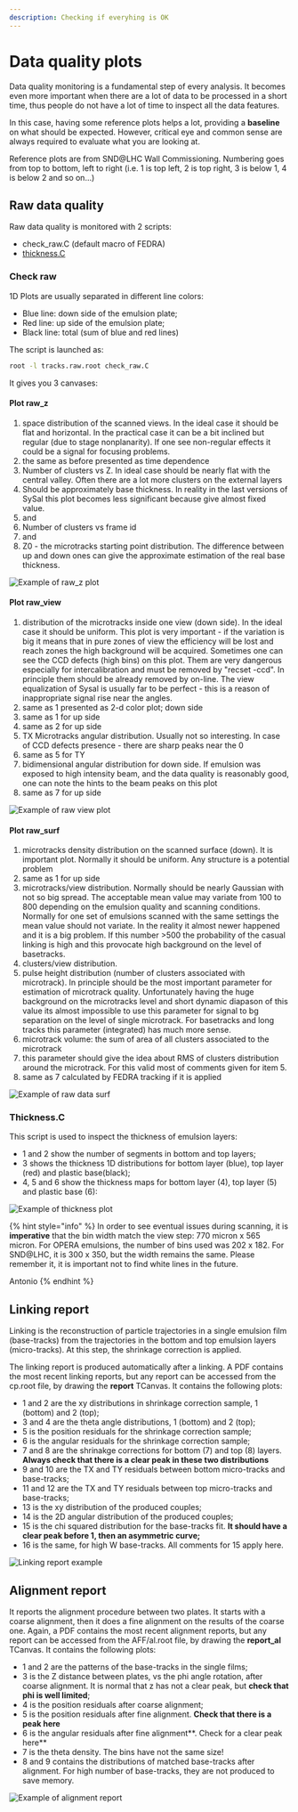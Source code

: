 ```yaml
---
description: Checking if everyhing is OK
---
```


# Data quality plots

Data quality monitoring is a fundamental step of every analysis. It becomes even more important when there are a lot of data to be processed in a short time, thus people do not have a lot of time to inspect all the data features.

In this case, having some reference plots helps a lot, providing a **baseline** on what should be expected. However, critical eye and common sense are always required to evaluate what you are looking at.

Reference plots are from SND@LHC Wall Commissioning. Numbering goes from top to bottom, left to right (i.e. 1 is top left, 2 is top right, 3 is below 1, 4 is below 2 and so on...)

## Raw data quality

Raw data quality is monitored with 2 scripts:

* check\_raw.C (default macro of FEDRA)
* [thickness.C](https://github.com/antonioiuliano2/macros-snd/blob/master/FEDRA/thickness.C)

### Check raw

1D Plots are usually separated in different line colors:

* Blue line: down side of the emulsion plate;
* Red line: up side of the emulsion plate;
* Black line: total (sum of blue and red lines)

The script is launched as:

```bash
root -l tracks.raw.root check_raw.C
```

It gives you 3 canvases:

#### Plot raw\_z

1. space distribution of the scanned views. In the ideal case it should be flat and horizontal. In the practical case it can be a bit inclined but regular (due to stage nonplanarity). If one see non-regular effects it could be a signal for focusing problems.
2. the same as before presented as time dependence
3. Number of clusters vs Z. In ideal case should be nearly flat with the central valley. Often there are a lot more clusters on the external layers
4. Should be approximately base thickness. In reality in the last versions of SySal this plot becomes less significant because give almost fixed value.
5. and
6. Number of clusters vs frame id
7. and
8. Z0 - the microtracks starting point distribution. The difference between up and down ones can give the approximate estimation of the real base thickness.

![Example of raw\_z plot](../.gitbook/assets/check\_z.png)



#### Plot raw\_view

1. distribution of the microtracks inside one view (down side). In the ideal case it should be uniform. This plot is very important - if the variation is big it means that in pure zones of view the efficiency will be lost and reach zones the high background will be acquired. Sometimes one can see the CCD defects (high bins) on this plot. Them are very dangerous especially for intercalibration and must be removed by "recset -ccd". In principle them should be already removed by on-line. The view equalization of Sysal is usually far to be perfect - this is a reason of inappropriate signal rise near the angles.
2. same as 1 presented as 2-d color plot; down side
3. same as 1 for up side
4. same as 2 for up side
5. TX Microtracks angular distribution. Usually not so interesting. In case of CCD defects presence - there are sharp peaks near the 0
6. same as 5 for TY
7. bidimensional angular distribution for down side. If emulsion was exposed to high intensity beam, and the data quality is reasonably good, one can note the hints to the beam peaks on this plot
8. same as 7 for up side

![Example of raw view plot](../.gitbook/assets/check\_view.png)

#### Plot raw\_surf

1. microtracks density distribution on the scanned surface (down). It is important plot. Normally it should be uniform. Any structure is a potential problem
2. same as 1 for up side
3. microtracks/view distribution. Normally should be nearly Gaussian with not so big spread. The acceptable mean value may variate from 100 to 800 depending on the emulsion quality and scanning conditions. Normally for one set of emulsions scanned with the same settings the mean value should not variate. In the reality it almost newer happened and it is a big problem. If this number >500 the probability of the casual linking is high and this provocate high background on the level of basetracks.
4. clusters/view distribution.
5. pulse height distribution (number of clusters associated with microtrack). In principle should be the most important parameter for estimation of microtrack quality. Unfortunately having the huge background on the microtracks level and short dynamic diapason of this value its almost impossible to use this parameter for signal to bg separation on the level of single microtrack. For basetracks and long tracks this parameter (integrated) has much more sense.
6. microtrack volume: the sum of area of all clusters associated to the microtrack
7. this parameter should give the idea about RMS of clusters distribution around the microtrack. For this valid most of comments given for item 5.
8. same as 7 calculated by FEDRA tracking if it is applied

![Example of raw data surf](../.gitbook/assets/check\_surf.png)

### Thickness.C

This script is used to inspect the thickness of emulsion layers:

* 1 and 2 show the number of segments in bottom and top layers;
* 3 shows the thickness 1D distributions for bottom layer (blue), top layer (red) and plastic base(black);
* 4, 5 and 6 show the thickness maps for bottom layer (4), top layer (5) and plastic base (6):

![Example of thickness plot](../.gitbook/assets/thickness\_p003.png)

{% hint style="info" %}
In order to see eventual issues during scanning, it is **imperative** that the bin width match the view step: 770 micron x 565 micron. For OPERA emulsions, the number of bins used was 202 x 182. For SND@LHC, it is 300 x 350, but the width remains the same. Please remember it, it is important not to find white lines in the future.

Antonio
{% endhint %}

## Linking report

Linking is the reconstruction of particle trajectories in a single emulsion film (base-tracks) from the trajectories in the bottom and top emulsion layers (micro-tracks). At this step, the shrinkage correction is applied.

The linking report is produced automatically after a linking. A PDF contains the most recent linking reports, but any report can be accessed from the cp.root file, by drawing the **report** TCanvas. It contains the following plots:

* 1 and 2 are the xy distributions in shrinkage correction sample, 1 (bottom) and 2 (top);
* 3 and 4 are the theta angle distributions, 1 (bottom) and 2 (top);&#x20;
* 5 is the position residuals for the shrinkage correction sample;
* 6 is the angular residuals for the shrinkage correction sample;
* 7 and 8 are the shrinakge corrections for bottom (7) and top (8) layers. **Always check that there is a clear peak in these two distributions**
* 9 and 10 are the TX and TY residuals between bottom micro-tracks and base-tracks;
* 11 and 12 are the TX and TY residuals between top micro-tracks and base-tracks;
* 13 is the xy distribution of the produced couples;
* 14 is the 2D angular distribution of the produced couples;
* 15 is the chi squared distribution for the base-tracks fit. **It should have a clear peak before 1, then an asymmetric curve;**
* 16 is the same, for high W base-tracks. All comments for 15 apply here.



![Linking report example](../.gitbook/assets/linking\_report\_p003.png)

## Alignment report

It reports the alignment procedure between two plates. It starts with a coarse alignment, then it does a fine alignment on the results of the coarse one. Again, a PDF contains the most recent alignment reports, but any report can be accessed from the AFF/al.root file, by drawing the **report\_al** TCanvas. It contains the following plots:

* 1 and 2 are the patterns of the base-tracks in the single films;
* 3 is the Z distance between plates, vs the phi angle rotation, after coarse alignment. It is normal that z has not a clear peak, but **check that phi is well limited**;
* 4 is the position residuals after coarse alignment;
* 5 is the position residuals after fine alignment. **Check that there is a peak here**
* 6 is the angular residuals after fine alignment**. Check for a clear peak here**
* 7 is the theta density. The bins have not the same size!
* 8 and 9 contains the distributions of matched base-tracks after alignment. For high number of base-tracks, they are not produced to save memory.

&#x20;

![Example of alignment report](../.gitbook/assets/alignment\_report\_p004\_p003.png)
